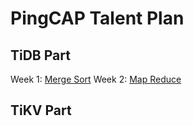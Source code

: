 # PingCAP Talent Plan

## TiDB Part

Week 1: [Merge Sort](./tidb/mergesort)
Week 2: [Map Reduce](./tidb/mapreduce)

## TiKV Part
